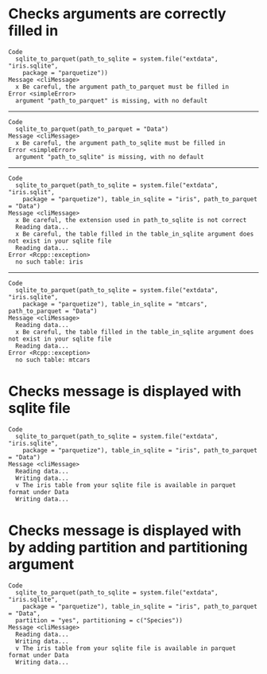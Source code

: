 # Checks arguments are correctly filled in

    Code
      sqlite_to_parquet(path_to_sqlite = system.file("extdata", "iris.sqlite",
        package = "parquetize"))
    Message <cliMessage>
      x Be careful, the argument path_to_parquet must be filled in
    Error <simpleError>
      argument "path_to_parquet" is missing, with no default

---

    Code
      sqlite_to_parquet(path_to_parquet = "Data")
    Message <cliMessage>
      x Be careful, the argument path_to_sqlite must be filled in
    Error <simpleError>
      argument "path_to_sqlite" is missing, with no default

---

    Code
      sqlite_to_parquet(path_to_sqlite = system.file("extdata", "iris.sqlit",
        package = "parquetize"), table_in_sqlite = "iris", path_to_parquet = "Data")
    Message <cliMessage>
      x Be careful, the extension used in path_to_sqlite is not correct
      Reading data...
      x Be careful, the table filled in the table_in_sqlite argument does not exist in your sqlite file
      Reading data...
    Error <Rcpp::exception>
      no such table: iris

---

    Code
      sqlite_to_parquet(path_to_sqlite = system.file("extdata", "iris.sqlite",
        package = "parquetize"), table_in_sqlite = "mtcars", path_to_parquet = "Data")
    Message <cliMessage>
      Reading data...
      x Be careful, the table filled in the table_in_sqlite argument does not exist in your sqlite file
      Reading data...
    Error <Rcpp::exception>
      no such table: mtcars

# Checks message is displayed with sqlite file

    Code
      sqlite_to_parquet(path_to_sqlite = system.file("extdata", "iris.sqlite",
        package = "parquetize"), table_in_sqlite = "iris", path_to_parquet = "Data")
    Message <cliMessage>
      Reading data...
      Writing data...
      v The iris table from your sqlite file is available in parquet format under Data
      Writing data...

# Checks message is displayed with by adding partition and partitioning argument

    Code
      sqlite_to_parquet(path_to_sqlite = system.file("extdata", "iris.sqlite",
        package = "parquetize"), table_in_sqlite = "iris", path_to_parquet = "Data",
      partition = "yes", partitioning = c("Species"))
    Message <cliMessage>
      Reading data...
      Writing data...
      v The iris table from your sqlite file is available in parquet format under Data
      Writing data...

